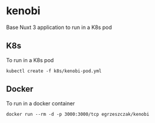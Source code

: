 # kenobi

Base Nuxt 3 application to run in a K8s pod

## K8s
To run in a K8s pod
```
kubectl create -f k8s/kenobi-pod.yml
```

## Docker
To run in a docker container
```
docker run --rm -d -p 3000:3000/tcp egrzeszczak/kenobi
```

